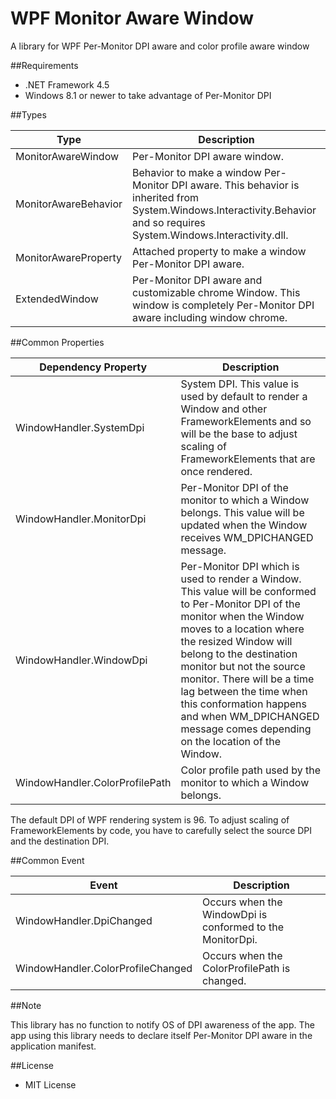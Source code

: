 ﻿WPF Monitor Aware Window
========================

A library for WPF Per-Monitor DPI aware and color profile aware window

##Requirements

 * .NET Framework 4.5
 * Windows 8.1 or newer to take advantage of Per-Monitor DPI

##Types

| Type                 | Description                                                                                                                                                              |
|----------------------|--------------------------------------------------------------------------------------------------------------------------------------------------------------------------|
| MonitorAwareWindow   | Per-Monitor DPI aware window.                                                                                                                                            |
| MonitorAwareBehavior | Behavior to make a window Per-Monitor DPI aware. This behavior is inherited from System.Windows.Interactivity.Behavior and so requires System.Windows.Interactivity.dll. |
| MonitorAwareProperty | Attached property to make a window Per-Monitor DPI aware.                                                                                                                |
| ExtendedWindow       | Per-Monitor DPI aware and customizable chrome Window. This window is completely Per-Monitor DPI aware including window chrome.                                           |

##Common Properties

| Dependency Property            | Description                                                                                                                                                                                                                                                                                                                                                                                             |
|--------------------------------|---------------------------------------------------------------------------------------------------------------------------------------------------------------------------------------------------------------------------------------------------------------------------------------------------------------------------------------------------------------------------------------------------------|
| WindowHandler.SystemDpi        | System DPI. This value is used by default to render a Window and other FrameworkElements and so will be the base to adjust scaling of FrameworkElements that are once rendered.                                                                                                                                                                                                                         |
| WindowHandler.MonitorDpi       | Per-Monitor DPI of the monitor to which a Window belongs. This value will be updated when the Window receives WM_DPICHANGED message.                                                                                                                                                                                                                                                                    |
| WindowHandler.WindowDpi        | Per-Monitor DPI which is used to render a Window. This value will be conformed to Per-Monitor DPI of the monitor when the Window moves to a location where the resized Window will belong to the destination monitor but not the source monitor. There will be a time lag between the time when this conformation happens and when WM_DPICHANGED message comes depending on the location of the Window. |
| WindowHandler.ColorProfilePath | Color profile path used by the monitor to which a Window belongs.                                                                                                                                                                                                                                                                                                                                       |

The default DPI of WPF rendering system is 96. To adjust scaling of FrameworkElements by code, you have to carefully select the source DPI and the destination DPI.

##Common Event

| Event                             | Description                                               |
|-----------------------------------|-----------------------------------------------------------|
| WindowHandler.DpiChanged          | Occurs when the WindowDpi is conformed to the MonitorDpi. |
| WindowHandler.ColorProfileChanged | Occurs when the ColorProfilePath is changed.              |

##Note

This library has no function to notify OS of DPI awareness of the app. The app using this library needs to declare itself Per-Monitor DPI aware in the application manifest.

##License

 - MIT License
